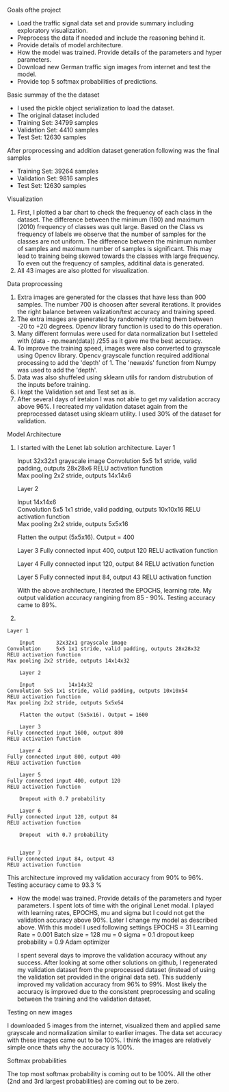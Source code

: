 Goals ofthe project

- Load the traffic signal data set and provide summary including exploratory visualization. 
- Preprocess the data if needed and include the reasoning behind it. 
- Provide details of model architecture.
- How the model was trained. Provide details of the parameters and hyper parameters. 
- Download new German traffic sign images from internet and test the model. 
- Provide top 5 softmax probabilities of predictions. 


Basic summay of the the dataset

- I used the pickle object serialization to load the dataset.
- The original dataset included
- Training Set:   34799 samples
- Validation Set: 4410 samples
- Test Set:       12630 samples

After proprocessing and addition dataset generation following was the final samples
 - Training Set:   39264 samples
- Validation Set:  9816  samples
- Test Set:       12630 samples


Visualization 
  1. First, I plotted a bar chart to check the frequency of each class in the dataset. The difference between the minimum (180) and maximum (2010) frequency of classes was quit large. Based on the Class vs frequency of labels we observe that the number of samples for the classes are not uniform. The difference between the minimum number of samples and maximum number of samples is significant. This may lead to training being skewed towards the classes with large frequency. To even out the frequency of samples, additinal data is generated.
  2. All 43 images are also plotted for visualization. 

Data proprocessing 

  1. Extra images are generated for the classes that have less than 900 samples. The number 700 is choosen after several iterations. It provides the right balance between valization/test accuracy and training speed. 
  2. The extra images are generated by randomely rotating them between -20 to +20 degrees. Opencv library function is used to do this operation. 
  3. Many different formulas were used for data normalization but I setteled with  (data - np.mean(data)) /255 as it gave me the best accuracy. 
  4. To improve the training speed, images were also converted to grayscale using Opencv library. Opencv grayscale function required additional processing to add the 'depth' of 1. The 'newaxis' function from Numpy was used to add the 'depth'.  
  5. Data was also shuffeled using sklearn utils for random distrubution of the inputs before training. 
  6. I kept the Validation set and Test set as is.
  7. After several days of iretaion I was not able to get my validation accracy above 96%.  I recreated my validation dataset again from the preprocessed dataset using sklearn utility. I used 30% of the dataset for validation. 


Model Architecture
  1. I started with the Lenet lab solution architecture.
        Layer 1 

        Input   	32x32x1 grayscale image
	Convolution     5x5	1x1 stride, valid padding, outputs 28x28x6
	RELU activation function	
	Max pooling	2x2 stride, outputs 14x14x6

        Layer 2

        Input           14x14x6  
	Convolution	5x5	1x1 stride, valid padding, outputs 10x10x16
	RELU activation function	
	Max pooling	2x2 stride, outputs 5x5x16
        
        Flatten the output (5x5x16). Output = 400

        Layer 3
	Fully connected input 400, output 120
	RELU activation function	
     
        Layer 4
	Fully connected input 120, output 84
	RELU activation function	
  
        Layer 5
  	Fully connected input 84, output 43
	RELU activation function	
     
       With the above architecture, I iterated the EPOCHS, learning rate. My output validation accuracy rangining from 85 - 90%.
       Testing accuracy came to 89%.

   2. 
 	Layer 1 

        Input   	32x32x1 grayscale image
	Convolution     5x5	1x1 stride, valid padding, outputs 28x28x32
	RELU activation function	
	Max pooling	2x2 stride, outputs 14x14x32

        Layer 2

        Input           14x14x32  
	Convolution	5x5	1x1 stride, valid padding, outputs 10x10x54
	RELU activation function	
	Max pooling	2x2 stride, outputs 5x5x64
        
        Flatten the output (5x5x16). Output = 1600

        Layer 3
	Fully connected input 1600, output 800
	RELU activation function	
     
        Layer 4
	Fully connected input 800, output 400
	RELU activation function	
  
        Layer 5
  	Fully connected input 400, output 120
	RELU activation function	

        Dropout with 0.7 probability
  
        Layer 6
  	Fully connected input 120, output 84
	RELU activation function
	
        Dropout  with 0.7 probability

  
        Layer 7
  	Fully connected input 84, output 43
	RELU activation function	

  This architecture improved my validation accuracy from 90% to 96%.
  Testing accuracy came to 93.3 % 

- How the model was trained. Provide details of the parameters and hyper parameters. 
  I spent lots of time with the original Lenet modal. I played with learning rates, EPOCHS, mu and sigma but I could not get the validation accuracy above 90%. 
  Later I change my model as described above. With this model I used following settings
  EPOCHS = 31
  Learning Rate = 0.001
  Batch size = 128
  mu = 0
  sigma = 0.1
  dropout keep probability = 0.9
  Adam optimizer

  I spent several days to improve the validation accuracy without any success. After looking at some other solutions on github, I regenerated my validation dataset from the preprocessed dataset (instead of using the validation set provided in the original data set). This suddenly improved my validation accuracy from 96% to 99%. Most likely the accuracy is improved due to the consistent preprocessing and scaling between the training and the validation dataset. 



Testing on new images

 I downloaded 5 images from the internet, visualized them and applied same grayscale and normalization similar to earlier images. 
 The data set accuracy with these images came out to be 100%. I think the images are relatively simple once thats why the accuracy is 100%. 

Softmax probabilities

The top most softmax probability is coming out to be 100%. All the other (2nd and 3rd largest probabilities) are coming out to be zero. 

 

  




  


  
